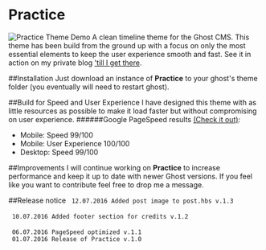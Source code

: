 # Practice

![Practice Theme Demo](https://github.com/Dennis-Mayk/Practice/blob/master/Practice.png)
A clean timeline theme for the Ghost CMS.
This theme has been build from the ground up with a focus on only the most essential elements to keep the user experience smooth and fast.
See it in action on my private blog <a href="https://tilligetthere.com" target="_blank">'till I get there</a>.

##Installation
Just download an instance of <b>Practice</b> to your ghost's theme folder (you eventually will need to restart ghost).

##Build for Speed and User Experience
I have designed this theme with as little resources as possible to make it load faster but without compromising on user experience.
######Google PageSpeed results [(Check it out)](https://developers.google.com/speed/pagespeed/insights/?url=https%3A%2F%2Ftilligetthere.com%2F&tab=mobile):
<ul>
<li>Mobile: Speed 99/100</li>
<li>Mobile: User Experience 100/100</li>
<li>Desktop: Speed 99/100</li>
</ul>

##Improvements
I will continue working on <b>Practice</b> to increase performance and keep it up to date with newer Ghost versions.
If you feel like you want to contribute feel free to drop me a message.

##Release notice
<code>
12.07.2016 Added post image to post.hbs v.1.3
</code><br>
<code>
10.07.2016 Added footer section for credits v.1.2
</code><br>
<code>
06.07.2016 PageSpeed optimized v.1.1
</code><br>
<code>
01.07.2016 Release of Practice v.1.0
</code>
